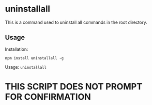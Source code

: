 # uninstallall
This is a command used to uninstall all commands in the root directory.

## Usage
Installation:

```npm install uninstallall -g```

Usage:
```uninstallall```


# THIS SCRIPT DOES NOT PROMPT FOR CONFIRMATION


